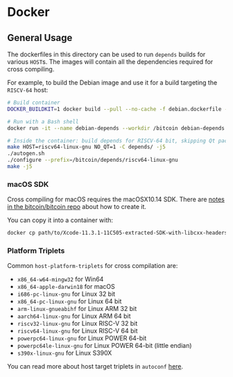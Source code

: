 # Docker

## General Usage

The dockerfiles in this directory can be used to run `depends` builds for various `HOST`s.
The images will contain all the dependencies required for cross compiling.

For example, to build the Debian image and use it for a build targeting the `RISCV-64` host:

```bash
# Build container
DOCKER_BUILDKIT=1 docker build --pull --no-cache -f debian.dockerfile -t debian-depends .

# Run with a Bash shell
docker run -it --name debian-depends --workdir /bitcoin debian-depends /bin/bash

# Inside the container: build depends for RISCV-64 bit, skipping Qt packages
make HOST=riscv64-linux-gnu NO_QT=1 -C depends/ -j5
./autogen.sh
./configure --prefix=/bitcoin/depends/riscv64-linux-gnu
make -j5
```

### macOS SDK
Cross compiling for macOS requires the macOSX10.14 SDK.
There are [notes in the bitcoin/bitcoin repo](https://github.com/bitcoin/bitcoin/tree/master/contrib/macdeploy#sdk-extraction) about how to create it.

You can copy it into a container with:
```bash
docker cp path/to/Xcode-11.3.1-11C505-extracted-SDK-with-libcxx-headers.tar.gz debian-depends:bitcoin/depends/SDKs
```

### Platform Triplets
Common `host-platform-triplets` for cross compilation are:

- `x86_64-w64-mingw32` for Win64
- `x86_64-apple-darwin18` for macOS
- `i686-pc-linux-gnu` for Linux 32 bit
- `x86_64-pc-linux-gnu` for Linux 64 bit
- `arm-linux-gnueabihf` for Linux ARM 32 bit
- `aarch64-linux-gnu` for Linux ARM 64 bit
- `riscv32-linux-gnu` for Linux RISC-V 32 bit
- `riscv64-linux-gnu` for Linux RISC-V 64 bit
- `powerpc64-linux-gnu` for Linux POWER 64-bit
- `powerpc64le-linux-gnu` for Linux POWER 64-bit (little endian)
- `s390x-linux-gnu` for Linux S390X

You can read more about host target triplets in `autoconf` [here](https://www.gnu.org/software/autoconf/manual/autoconf-2.69/html_node/Specifying-Target-Triplets.html).
